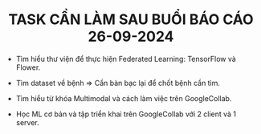 # <center> TASK CẦN LÀM SAU BUỔI BÁO CÁO 26-09-2024 </center> 

* Tìm hiểu thư viện để thực hiện Federated Learning: TensorFlow và Flower.

* Tìm dataset về bệnh => Cần bàn bạc lại để chốt bệnh cần tìm.

* Tìm hiểu từ khóa Multimodal và cách làm việc trên GoogleCollab.

* Học ML cơ bản và tập triển khai trên GoogleCollab với 2 client và 1 server.

